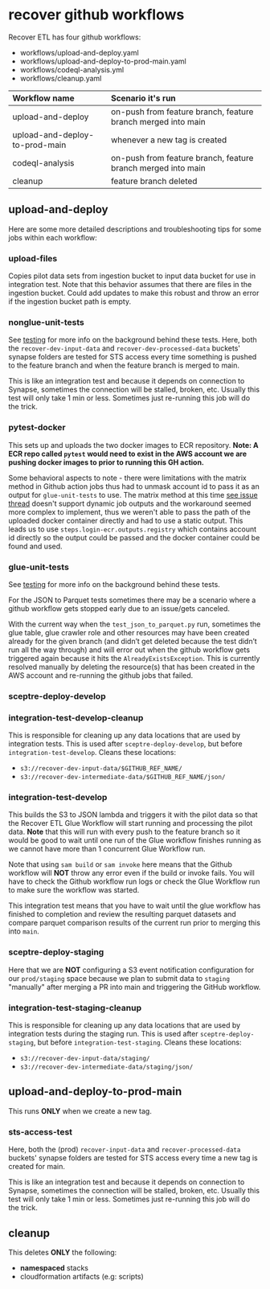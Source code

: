 # recover github workflows

Recover ETL has four github workflows:

- workflows/upload-and-deploy.yaml
- workflows/upload-and-deploy-to-prod-main.yaml
- workflows/codeql-analysis.yml
- workflows/cleanup.yaml

| Workflow name                  | Scenario it's run                                            |
|:-------------------------------|:-------------------------------------------------------------|
| upload-and-deploy              | on-push from feature branch, feature branch merged into main |
| upload-and-deploy-to-prod-main | whenever a new tag is created                                |
| codeql-analysis                | on-push from feature branch, feature branch merged into main |
| cleanup                        | feature branch deleted                                       |

## upload-and-deploy

Here are some more detailed descriptions and troubleshooting tips for some jobs within each workflow:

### upload-files

Copies pilot data sets from ingestion bucket to input data bucket for use in integration test. Note that this behavior assumes that there are files in the ingestion bucket. Could add updates to make this robust and throw an error if the ingestion bucket path is empty.

### nonglue-unit-tests

See [testing](/tests/README.md) for more info on the background behind these tests. Here, both the `recover-dev-input-data` and `recover-dev-processed-data` buckets' synapse folders are tested for STS access every time something is pushed to the feature branch and when the feature branch is merged to main.

This is like an integration test and because it depends on connection to Synapse, sometimes the connection will be stalled, broken, etc. Usually this test will only take 1 min or less. Sometimes just re-running this job will do the trick.

### pytest-docker

This sets up and uploads the two docker images to ECR repository.
**Note: A ECR repo called `pytest` would need to exist in the AWS account we are pushing docker images to prior to running this GH action.**

Some behavioral aspects to note - there were limitations with the matrix method in Github action jobs thus had to unmask account id to pass it as an output for `glue-unit-tests` to use. The matrix method at this time [see issue thread](https://github.com/orgs/community/discussions/17245) doesn't support dynamic job outputs and the workaround seemed more complex to implement, thus we weren't able to pass the path of the uploaded docker container directly and had to use a static output. This leads us to use `steps.login-ecr.outputs.registry` which contains account id directly so the output could be passed and the docker container could be found and used.

### glue-unit-tests

See [testing](/tests/README.md) for more info on the background behind these tests.

For the JSON to Parquet tests sometimes there may be a scenario where a github workflow gets stopped early due to an issue/gets canceled.

With the current way when the `test_json_to_parquet.py` run, sometimes the glue table, glue crawler role and other resources may have been created already for the given branch (and didn’t get deleted because the test didn’t run all the way through) and will error out when the github workflow gets triggered again because it hits the `AlreadyExistsException`. This is currently resolved manually by deleting the resource(s) that has been created in the AWS account and re-running the github jobs that failed.

### sceptre-deploy-develop

### integration-test-develop-cleanup

This is responsible for cleaning up any data locations that are used by integration
tests. This is used after `sceptre-deploy-develop`, but before
`integration-test-develop`. Cleans these locations:

* `s3://recover-dev-input-data/$GITHUB_REF_NAME/`
* `s3://recover-dev-intermediate-data/$GITHUB_REF_NAME/json/`


### integration-test-develop

This builds the S3 to JSON lambda and triggers it with the pilot data so that the Recover ETL Glue Workflow will start running and processing the pilot data. **Note** that this will run with every push to the feature branch so it would be good to wait until one run of the Glue workflow finishes running as we cannot have more than 1 concurrent Glue Workflow run.

Note that using `sam build` or `sam invoke` here means that the Github workflow will **NOT** throw any error even if the build or invoke fails. You will have to check the Github workflow run logs or check the Glue Workflow run to make sure the workflow was started.

This integration test means that you have to wait until the glue workflow has finished to completion and review the resulting parquet datasets and compare parquet comparison results of the current run prior to merging this into `main`.

### sceptre-deploy-staging

Here that we are **NOT** configuring a S3 event notification configuration for our `prod/staging` space because we plan to submit data to `staging` "manually" after merging a PR into main and triggering the GitHub workflow.

### integration-test-staging-cleanup

This is responsible for cleaning up any data locations that are used by integration
tests during the staging run. This is used after `sceptre-deploy-staging`, but before
`integration-test-staging`. Cleans these locations:

* `s3://recover-dev-input-data/staging/`
* `s3://recover-dev-intermediate-data/staging/json/`


## upload-and-deploy-to-prod-main

This runs **ONLY** when we create a new tag.

### sts-access-test

Here, both the (prod) `recover-input-data` and `recover-processed-data` buckets' synapse folders are tested for STS access every time a new tag is created for main.

This is like an integration test and because it depends on connection to Synapse, sometimes the connection will be stalled, broken, etc. Usually this test will only take 1 min or less. Sometimes just re-running this job will do the trick.

## cleanup

This deletes **ONLY** the following:

- **namespaced** stacks
- cloudformation artifacts (e.g: scripts)
